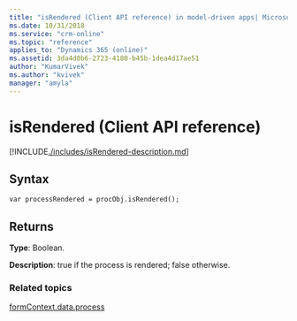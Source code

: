 ```yaml
---
title: "isRendered (Client API reference) in model-driven apps| MicrosoftDocs"
ms.date: 10/31/2018
ms.service: "crm-online"
ms.topic: "reference"
applies_to: "Dynamics 365 (online)"
ms.assetid: 3da4d0b6-2723-4180-b45b-1dea4d17ae51
author: "KumarVivek"
ms.author: "kvivek"
manager: "amyla"
---
```

# isRendered (Client API reference)



[!INCLUDE[./includes/isRendered-description.md](./includes/isRendered-description.md)]

## Syntax

`var processRendered = procObj.isRendered();`

## Returns

**Type**: Boolean. 

**Description**: true if the process is rendered; false otherwise.

### Related topics
 
[formContext.data.process](../../formContext-data-process.md)

